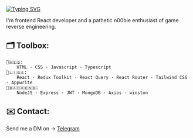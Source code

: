 [![Typing SVG](https://readme-typing-svg.demolab.com?font=Inter&weight=600&size=18&pause=3000&color=F7F7F7&vCenter=true&random=false&width=335&height=15&lines=Hey+there%2C+it's+em1+👋)](https://git.io/typing-svg)   

I'm frontend React developer and a pathetic n00bie enthusiast of game reverse engineering.

## 🗂 Toolbox:
    📁🇼​​​​​🇪​​​​​🇧​​​​​: 
		HTML · CSS · Javascript · Typescript
    📁🇱​​​​​🇮​​​​​🇧​​​​​🇸​​​​​: 
		React · Redux Toolkit · React Query · React Router · Tailwind CSS · Appwrite
    📁🇧​​​​​🇦​​​​​🇨​​​​​🇰​​​​​🇪​​​​​🇳​​​​​🇩​​​​​​​​​​​​​​​: 
		NodeJS · Express · JWT · MongoDB · Axios · winston

## ✉️ Contact:
Send me a DM on → [Telegram](https://t.me/em1png)
<!--
### Hi there 👋

**em1png/em1png** is a ✨ _special_ ✨ repository because its `README.md` (this file) appears on your GitHub profile.

Here are some ideas to get you started:

- 🔭 I’m currently working on ...
- 🌱 I’m currently learning ...
- 👯 I’m looking to collaborate on ...
- 🤔 I’m looking for help with ...
- 💬 Ask me about ...
- 📫 How to reach me: ...
- 😄 Pronouns: ...
- ⚡ Fun fact: ...
-->
